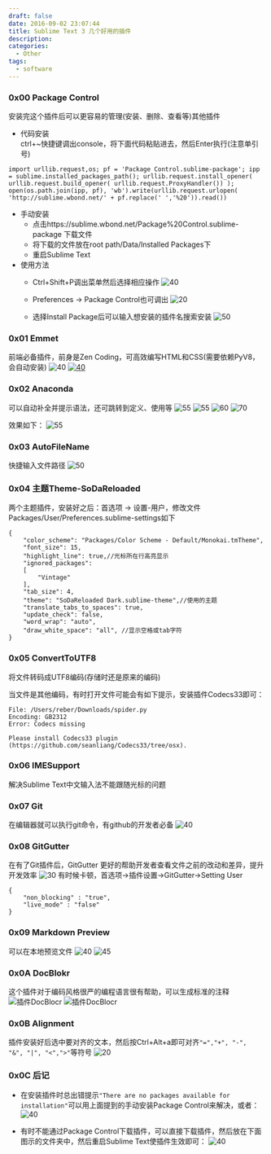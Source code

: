 ```yaml
---
draft: false
date: 2016-09-02 23:07:44
title: Sublime Text 3 几个好用的插件
description: 
categories:
  - Other
tags:
  - software
---
```


### 0x00 Package Control
安装完这个插件后可以更容易的管理(安装、删除、查看等)其他插件  

* 代码安装  
ctrl+~快捷键调出console，将下面代码粘贴进去，然后Enter执行(注意单引号)

```
import urllib.request,os; pf = 'Package Control.sublime-package'; ipp = sublime.installed_packages_path(); urllib.request.install_opener( urllib.request.build_opener( urllib.request.ProxyHandler()) ); open(os.path.join(ipp, pf), 'wb').write(urllib.request.urlopen( 'http://sublime.wbond.net/' + pf.replace(' ','%20')).read())
```

* 手动安装  
    * 点击https://sublime.wbond.net/Package%20Control.sublime-package 下载文件
    * 将下载的文件放在root path/Data/Installed Packages下
    * 重启Sublime Text
* 使用方法
    * Ctrl+Shift+P调出菜单然后选择相应操作
    ![40](/img/post/sublime_package_control1.png)

    * Preferences -> Package Control也可调出
    ![20](/img/post/sublime_package_control2.png)

    * 选择Install Package后可以输入想安装的插件名搜索安装
    ![50](/img/post/sublime_install.png)

### 0x01 Emmet
前端必备插件，前身是Zen Coding，可高效编写HTML和CSS(需要依赖PyV8，会自动安装)
![40](/img/post/sublime_emmet.png)
[![40](/img/post/sublime_emmet_demo.png)](http://emmet.io/?_blank)

### 0x02 Anaconda
可以自动补全并提示语法，还可跳转到定义、使用等
![55](/img/post/sublime_anaconda_set.png)
![55](/img/post/sublime_anaconda_set_default.png)
![60](/img/post/sublime_anaconda_set_user.png)
![70](/img/post/sublime_anaconda_add_file.png)

效果如下：
![55](/img/post/sublime_anaconda.png)

### 0x03 AutoFileName
快捷输入文件路径
![50](/img/post/sublime_autofilename.png)

### 0x04 主题Theme-SoDaReloaded
两个主题插件，安装好之后：首选项 -> 设置-用户，修改文件Packages/User/Preferences.sublime-settings如下
```
{
    "color_scheme": "Packages/Color Scheme - Default/Monokai.tmTheme",
    "font_size": 15,
    "highlight_line": true,//光标所在行高亮显示
    "ignored_packages":
    [
        "Vintage"
    ],
    "tab_size": 4,
    "theme": "SoDaReloaded Dark.sublime-theme",//使用的主题
    "translate_tabs_to_spaces": true,
    "update_check": false,
    "word_wrap": "auto",
    "draw_white_space": "all", //显示空格或tab字符
}
```

### 0x05 ConvertToUTF8
将文件转码成UTF8编码(存储时还是原来的编码)

当文件是其他编码，有时打开文件可能会有如下提示，安装插件Codecs33即可：
```
File: /Users/reber/Downloads/spider.py
Encoding: GB2312
Error: Codecs missing

Please install Codecs33 plugin (https://github.com/seanliang/Codecs33/tree/osx).
```

### 0x06 IMESupport
解决Sublime Text中文输入法不能跟随光标的问题

### 0x07 Git
在编辑器就可以执行git命令，有github的开发者必备
![40](/img/post/sublime_git.png)

### 0x08 GitGutter
在有了Git插件后，GitGutter 更好的帮助开发者查看文件之前的改动和差异，提升开发效率
![30](/img/post/sublime_gitgutter.png)
有时候卡顿，首选项→插件设置→GitGutter→Setting User
```
{
    "non_blocking" : "true",
    "live_mode" : "false"
}
```

### 0x09 Markdown Preview
可以在本地预览文件
![40](/img/post/sublime_markdown_preview.png)
![45](/img/post/sublime_markdown_preview_html.png)

### 0x0A DocBlokr
这个插件对于编码风格很严的编程语言很有帮助，可以生成标准的注释
![插件DocBlocr](/img/post/sublime_docblocr1.gif)
![插件DocBlocr](/img/post/sublime_docblocr2.gif)

### 0x0B Alignment
插件安装好后选中要对齐的文本，然后按Ctrl+Alt+a即可对齐```"=","+", "-", "&", "|", "<",">"```等符号
![20](/img/post/sublime_alignment.gif)

### 0x0C 后记
* 在安装插件时总出错提示```"There are no packages available for installation"```可以用上面提到的手动安装Package Control来解决，或者：
![40](/img/post/sublime_end1.png)

* 有时不能通过Package Control下载插件，可以直接下载插件，然后放在下面图示的文件夹中，然后重启Sublime Text使插件生效即可：
![40](/img/post/sublime_end2.png)
